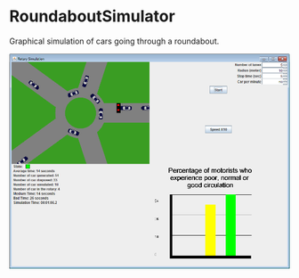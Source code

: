 RoundaboutSimulator
===================

Graphical simulation of cars going through a roundabout.

![Screenshot of the application](/RoundaboutSimulator/image/DemoScreenShot.png "Screenshot")
